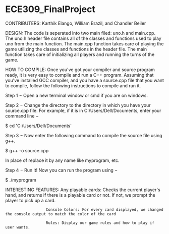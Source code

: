 # ECE309_FinalProject

CONTRIBUTERS: Karthik Elango, William Brazil, and Chandler Beiler

DESIGN:
The code is seperated into two main filed: uno.h and main.cpp.
The uno.h header file contains all of the classes and functions used to play uno from the main function.
The main.cpp function takes care of playing the game utilizing the classes and functions in the header file. The main function takes care of initializing all players and running the turns of the game.

HOW TO COMPILE:
Once you've got your compiler and source program ready, it is very easy to compile and run a C++ program. Assuming that you've installed GCC compiler, and you have a source.cpp file that you want to compile, follow the following instructions to compile and run it.

Step 1 − Open a new terminal window or cmd if you are on windows.

Step 2 − Change the directory to the directory in which you have your source.cpp file. For example, if it is in C:/Users/Dell/Documents, enter your command line −

$ cd 'C:/Users/Dell/Documents'

Step 3 − Now enter the following command to compile the source file using g++.

$ g++ -o <name-you-want-to-give> source.cpp
  
In place of <name-you-want-to-give> replace it by any name like myprogram, etc.

Step 4 − Run it! Now you can run the program using −

$ ./myprogram

INTERESTING FEATURES: Any playable cards: Checks the current player's hand, and returns if there is a playable card or not. If not, we prompt the player to pick up a                                   card.
  
                      Console Colors: For every card displayed, we changed the console output to match the color of the card
  
                      Rules: Display our game rules and how to play if user wants. 
